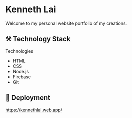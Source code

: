 # Kenneth Lai

Welcome to my personal website portfolio of my creations.

## :hammer_and_pick: Technology Stack

Technologies
* HTML
* CSS
* Node.js
* Firebase
* Git

## :rocket: Deployment
https://kennethlai.web.app/
